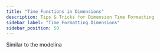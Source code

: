 ```yaml
---
title: "Time Functions in Dimensions"
description: Tips & Tricks for Dimension Time Formatting
sidebar_label: "Time Formatting Dimensions"
sidebar_position: 50
---
```


Similar to the modelina